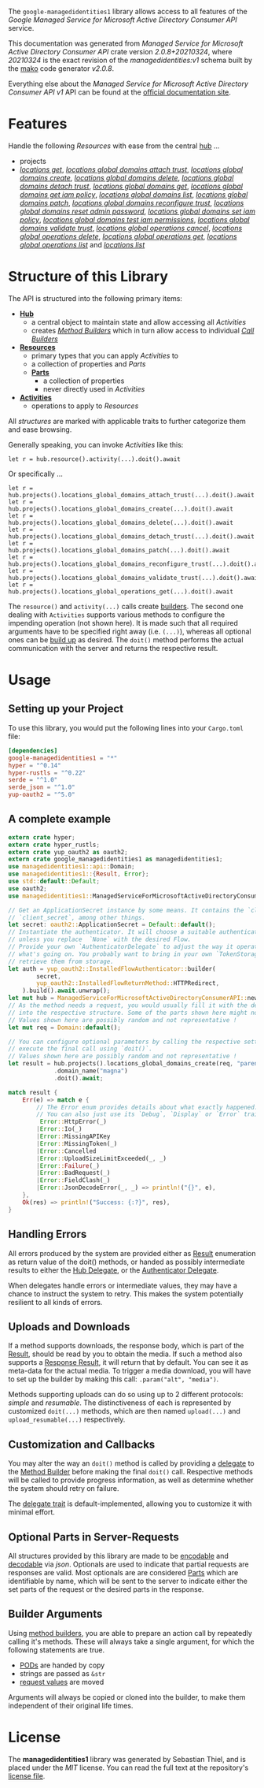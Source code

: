 <!---
DO NOT EDIT !
This file was generated automatically from 'src/mako/api/README.md.mako'
DO NOT EDIT !
-->
The `google-managedidentities1` library allows access to all features of the *Google Managed Service for Microsoft Active Directory Consumer API* service.

This documentation was generated from *Managed Service for Microsoft Active Directory Consumer API* crate version *2.0.8+20210324*, where *20210324* is the exact revision of the *managedidentities:v1* schema built by the [mako](http://www.makotemplates.org/) code generator *v2.0.8*.

Everything else about the *Managed Service for Microsoft Active Directory Consumer API* *v1* API can be found at the
[official documentation site](https://cloud.google.com/managed-microsoft-ad/).
# Features

Handle the following *Resources* with ease from the central [hub](https://docs.rs/google-managedidentities1/2.0.8+20210324/google_managedidentities1/ManagedServiceForMicrosoftActiveDirectoryConsumerAPI) ... 

* projects
 * [*locations get*](https://docs.rs/google-managedidentities1/2.0.8+20210324/google_managedidentities1/api::ProjectLocationGetCall), [*locations global domains attach trust*](https://docs.rs/google-managedidentities1/2.0.8+20210324/google_managedidentities1/api::ProjectLocationGlobalDomainAttachTrustCall), [*locations global domains create*](https://docs.rs/google-managedidentities1/2.0.8+20210324/google_managedidentities1/api::ProjectLocationGlobalDomainCreateCall), [*locations global domains delete*](https://docs.rs/google-managedidentities1/2.0.8+20210324/google_managedidentities1/api::ProjectLocationGlobalDomainDeleteCall), [*locations global domains detach trust*](https://docs.rs/google-managedidentities1/2.0.8+20210324/google_managedidentities1/api::ProjectLocationGlobalDomainDetachTrustCall), [*locations global domains get*](https://docs.rs/google-managedidentities1/2.0.8+20210324/google_managedidentities1/api::ProjectLocationGlobalDomainGetCall), [*locations global domains get iam policy*](https://docs.rs/google-managedidentities1/2.0.8+20210324/google_managedidentities1/api::ProjectLocationGlobalDomainGetIamPolicyCall), [*locations global domains list*](https://docs.rs/google-managedidentities1/2.0.8+20210324/google_managedidentities1/api::ProjectLocationGlobalDomainListCall), [*locations global domains patch*](https://docs.rs/google-managedidentities1/2.0.8+20210324/google_managedidentities1/api::ProjectLocationGlobalDomainPatchCall), [*locations global domains reconfigure trust*](https://docs.rs/google-managedidentities1/2.0.8+20210324/google_managedidentities1/api::ProjectLocationGlobalDomainReconfigureTrustCall), [*locations global domains reset admin password*](https://docs.rs/google-managedidentities1/2.0.8+20210324/google_managedidentities1/api::ProjectLocationGlobalDomainResetAdminPasswordCall), [*locations global domains set iam policy*](https://docs.rs/google-managedidentities1/2.0.8+20210324/google_managedidentities1/api::ProjectLocationGlobalDomainSetIamPolicyCall), [*locations global domains test iam permissions*](https://docs.rs/google-managedidentities1/2.0.8+20210324/google_managedidentities1/api::ProjectLocationGlobalDomainTestIamPermissionCall), [*locations global domains validate trust*](https://docs.rs/google-managedidentities1/2.0.8+20210324/google_managedidentities1/api::ProjectLocationGlobalDomainValidateTrustCall), [*locations global operations cancel*](https://docs.rs/google-managedidentities1/2.0.8+20210324/google_managedidentities1/api::ProjectLocationGlobalOperationCancelCall), [*locations global operations delete*](https://docs.rs/google-managedidentities1/2.0.8+20210324/google_managedidentities1/api::ProjectLocationGlobalOperationDeleteCall), [*locations global operations get*](https://docs.rs/google-managedidentities1/2.0.8+20210324/google_managedidentities1/api::ProjectLocationGlobalOperationGetCall), [*locations global operations list*](https://docs.rs/google-managedidentities1/2.0.8+20210324/google_managedidentities1/api::ProjectLocationGlobalOperationListCall) and [*locations list*](https://docs.rs/google-managedidentities1/2.0.8+20210324/google_managedidentities1/api::ProjectLocationListCall)




# Structure of this Library

The API is structured into the following primary items:

* **[Hub](https://docs.rs/google-managedidentities1/2.0.8+20210324/google_managedidentities1/ManagedServiceForMicrosoftActiveDirectoryConsumerAPI)**
    * a central object to maintain state and allow accessing all *Activities*
    * creates [*Method Builders*](https://docs.rs/google-managedidentities1/2.0.8+20210324/google_managedidentities1/client::MethodsBuilder) which in turn
      allow access to individual [*Call Builders*](https://docs.rs/google-managedidentities1/2.0.8+20210324/google_managedidentities1/client::CallBuilder)
* **[Resources](https://docs.rs/google-managedidentities1/2.0.8+20210324/google_managedidentities1/client::Resource)**
    * primary types that you can apply *Activities* to
    * a collection of properties and *Parts*
    * **[Parts](https://docs.rs/google-managedidentities1/2.0.8+20210324/google_managedidentities1/client::Part)**
        * a collection of properties
        * never directly used in *Activities*
* **[Activities](https://docs.rs/google-managedidentities1/2.0.8+20210324/google_managedidentities1/client::CallBuilder)**
    * operations to apply to *Resources*

All *structures* are marked with applicable traits to further categorize them and ease browsing.

Generally speaking, you can invoke *Activities* like this:

```Rust,ignore
let r = hub.resource().activity(...).doit().await
```

Or specifically ...

```ignore
let r = hub.projects().locations_global_domains_attach_trust(...).doit().await
let r = hub.projects().locations_global_domains_create(...).doit().await
let r = hub.projects().locations_global_domains_delete(...).doit().await
let r = hub.projects().locations_global_domains_detach_trust(...).doit().await
let r = hub.projects().locations_global_domains_patch(...).doit().await
let r = hub.projects().locations_global_domains_reconfigure_trust(...).doit().await
let r = hub.projects().locations_global_domains_validate_trust(...).doit().await
let r = hub.projects().locations_global_operations_get(...).doit().await
```

The `resource()` and `activity(...)` calls create [builders][builder-pattern]. The second one dealing with `Activities` 
supports various methods to configure the impending operation (not shown here). It is made such that all required arguments have to be 
specified right away (i.e. `(...)`), whereas all optional ones can be [build up][builder-pattern] as desired.
The `doit()` method performs the actual communication with the server and returns the respective result.

# Usage

## Setting up your Project

To use this library, you would put the following lines into your `Cargo.toml` file:

```toml
[dependencies]
google-managedidentities1 = "*"
hyper = "^0.14"
hyper-rustls = "^0.22"
serde = "^1.0"
serde_json = "^1.0"
yup-oauth2 = "^5.0"
```

## A complete example

```Rust
extern crate hyper;
extern crate hyper_rustls;
extern crate yup_oauth2 as oauth2;
extern crate google_managedidentities1 as managedidentities1;
use managedidentities1::api::Domain;
use managedidentities1::{Result, Error};
use std::default::Default;
use oauth2;
use managedidentities1::ManagedServiceForMicrosoftActiveDirectoryConsumerAPI;

// Get an ApplicationSecret instance by some means. It contains the `client_id` and 
// `client_secret`, among other things.
let secret: oauth2::ApplicationSecret = Default::default();
// Instantiate the authenticator. It will choose a suitable authentication flow for you, 
// unless you replace  `None` with the desired Flow.
// Provide your own `AuthenticatorDelegate` to adjust the way it operates and get feedback about 
// what's going on. You probably want to bring in your own `TokenStorage` to persist tokens and
// retrieve them from storage.
let auth = yup_oauth2::InstalledFlowAuthenticator::builder(
        secret,
        yup_oauth2::InstalledFlowReturnMethod::HTTPRedirect,
    ).build().await.unwrap();
let mut hub = ManagedServiceForMicrosoftActiveDirectoryConsumerAPI::new(hyper::Client::builder().build(hyper_rustls::HttpsConnector::with_native_roots()), auth);
// As the method needs a request, you would usually fill it with the desired information
// into the respective structure. Some of the parts shown here might not be applicable !
// Values shown here are possibly random and not representative !
let mut req = Domain::default();

// You can configure optional parameters by calling the respective setters at will, and
// execute the final call using `doit()`.
// Values shown here are possibly random and not representative !
let result = hub.projects().locations_global_domains_create(req, "parent")
             .domain_name("magna")
             .doit().await;

match result {
    Err(e) => match e {
        // The Error enum provides details about what exactly happened.
        // You can also just use its `Debug`, `Display` or `Error` traits
         Error::HttpError(_)
        |Error::Io(_)
        |Error::MissingAPIKey
        |Error::MissingToken(_)
        |Error::Cancelled
        |Error::UploadSizeLimitExceeded(_, _)
        |Error::Failure(_)
        |Error::BadRequest(_)
        |Error::FieldClash(_)
        |Error::JsonDecodeError(_, _) => println!("{}", e),
    },
    Ok(res) => println!("Success: {:?}", res),
}

```
## Handling Errors

All errors produced by the system are provided either as [Result](https://docs.rs/google-managedidentities1/2.0.8+20210324/google_managedidentities1/client::Result) enumeration as return value of
the doit() methods, or handed as possibly intermediate results to either the 
[Hub Delegate](https://docs.rs/google-managedidentities1/2.0.8+20210324/google_managedidentities1/client::Delegate), or the [Authenticator Delegate](https://docs.rs/yup-oauth2/*/yup_oauth2/trait.AuthenticatorDelegate.html).

When delegates handle errors or intermediate values, they may have a chance to instruct the system to retry. This 
makes the system potentially resilient to all kinds of errors.

## Uploads and Downloads
If a method supports downloads, the response body, which is part of the [Result](https://docs.rs/google-managedidentities1/2.0.8+20210324/google_managedidentities1/client::Result), should be
read by you to obtain the media.
If such a method also supports a [Response Result](https://docs.rs/google-managedidentities1/2.0.8+20210324/google_managedidentities1/client::ResponseResult), it will return that by default.
You can see it as meta-data for the actual media. To trigger a media download, you will have to set up the builder by making
this call: `.param("alt", "media")`.

Methods supporting uploads can do so using up to 2 different protocols: 
*simple* and *resumable*. The distinctiveness of each is represented by customized 
`doit(...)` methods, which are then named `upload(...)` and `upload_resumable(...)` respectively.

## Customization and Callbacks

You may alter the way an `doit()` method is called by providing a [delegate](https://docs.rs/google-managedidentities1/2.0.8+20210324/google_managedidentities1/client::Delegate) to the 
[Method Builder](https://docs.rs/google-managedidentities1/2.0.8+20210324/google_managedidentities1/client::CallBuilder) before making the final `doit()` call. 
Respective methods will be called to provide progress information, as well as determine whether the system should 
retry on failure.

The [delegate trait](https://docs.rs/google-managedidentities1/2.0.8+20210324/google_managedidentities1/client::Delegate) is default-implemented, allowing you to customize it with minimal effort.

## Optional Parts in Server-Requests

All structures provided by this library are made to be [encodable](https://docs.rs/google-managedidentities1/2.0.8+20210324/google_managedidentities1/client::RequestValue) and 
[decodable](https://docs.rs/google-managedidentities1/2.0.8+20210324/google_managedidentities1/client::ResponseResult) via *json*. Optionals are used to indicate that partial requests are responses 
are valid.
Most optionals are are considered [Parts](https://docs.rs/google-managedidentities1/2.0.8+20210324/google_managedidentities1/client::Part) which are identifiable by name, which will be sent to 
the server to indicate either the set parts of the request or the desired parts in the response.

## Builder Arguments

Using [method builders](https://docs.rs/google-managedidentities1/2.0.8+20210324/google_managedidentities1/client::CallBuilder), you are able to prepare an action call by repeatedly calling it's methods.
These will always take a single argument, for which the following statements are true.

* [PODs][wiki-pod] are handed by copy
* strings are passed as `&str`
* [request values](https://docs.rs/google-managedidentities1/2.0.8+20210324/google_managedidentities1/client::RequestValue) are moved

Arguments will always be copied or cloned into the builder, to make them independent of their original life times.

[wiki-pod]: http://en.wikipedia.org/wiki/Plain_old_data_structure
[builder-pattern]: http://en.wikipedia.org/wiki/Builder_pattern
[google-go-api]: https://github.com/google/google-api-go-client

# License
The **managedidentities1** library was generated by Sebastian Thiel, and is placed 
under the *MIT* license.
You can read the full text at the repository's [license file][repo-license].

[repo-license]: https://github.com/Byron/google-apis-rsblob/main/LICENSE.md
